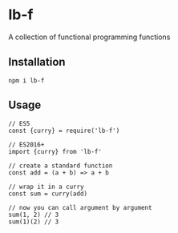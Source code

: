 # lb-f

A collection of functional programming functions

## Installation

`npm i lb-f`

## Usage

```
// ES5
const {curry} = require('lb-f')

// ES2016+
import {curry} from 'lb-f'

// create a standard function
const add = (a + b) => a + b

// wrap it in a curry
const sum = curry(add)

// now you can call argument by argument
sum(1, 2) // 3
sum(1)(2) // 3
```
